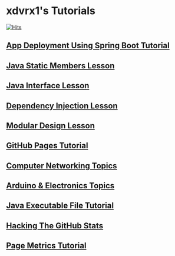 # xdvrx1's Tutorials
[![Hits](https://hits.seeyoufarm.com/api/count/incr/badge.svg?url=https%3A%2F%2Fgithub.com%2Fxdvrx1%2Fmy-tutorials&count_bg=%2379C83D&title_bg=%23555555&icon=&icon_color=%23E7E7E7&title=PAGE+VIEWS&edge_flat=false)](https://hits.seeyoufarm.com)

## [App Deployment Using Spring Boot Tutorial](https://xdvrx1.github.io/springboot-app-deployment-tutorial/)

## [Java Static Members Lesson](https://xdvrx1.github.io/java-static-members-lesson/)

## [Java Interface Lesson](https://xdvrx1.github.io/java-interface-lesson/)

## [Dependency Injection Lesson](https://xdvrx1.github.io/dependency-injection-lesson/)

## [Modular Design Lesson](https://xdvrx1.github.io/modular-design-lesson/)

## [GitHub Pages Tutorial](https://xdvrx1.github.io/github-pages-tutorial/)

## [Computer Networking Topics](https://xdvrx1.github.io/computer-networking-topics)

## [Arduino & Electronics Topics](https://xdvrx1.github.io/arduino-and-electronics-topics/)

## [Java Executable File Tutorial](https://xdvrx1.github.io/java-create-jar-exe-file-tutorial/) 

## [Hacking The GitHub Stats](https://xdvrx1.github.io/hacking-the-github-stats/)

## [Page Metrics Tutorial](https://xdvrx1.github.io/page-metrics-tutorial/)
